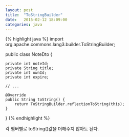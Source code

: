 ```yaml
---
layout: post
title:  "ToStringBuilder"
date:   2015-02-12 18:09:00
categories: java
---
```




{% highlight java %}
import org.apache.commons.lang3.builder.ToStringBuilder;


public class NoteDto {

    private int noteId;
    private String title;
    private int ownId;
    private int expire;

    // ...

    @Override
    public String toString() {
        return ToStringBuilder.reflectionToString(this);
    }
}
{% endhighlight %}


각 맴버별로 toString()값을 더해주지 않아도 된다.